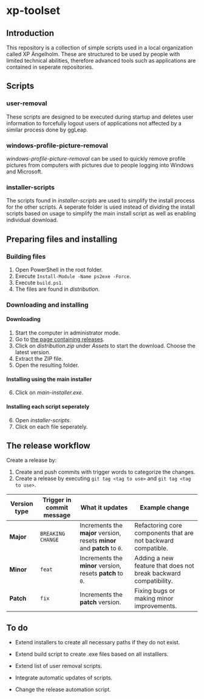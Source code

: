 # xp-toolset

## Introduction

This repository is a collection of simple scripts used in a local organization called XP Ängelholm. These are structured to be used by people with limited technical abilities, therefore advanced tools such as applications are contained in seperate repositories.

## Scripts

### user-removal

These scripts are designed to be executed during startup and deletes user information to forcefully logout users of applications not affected by a similar process done by ggLeap.

### windows-profile-picture-removal

_windows-profile-picture-removal_ can be used to quickly remove profile pictures from computers with pictures due to people logging into Windows and Microsoft.

### installer-scripts

The scripts found in _installer-scripts_ are used to simplify the install process for the other scripts. A seperate folder is used instead of dividing the install scripts based on usage to simplify the main install script as well as enabling individual download.

## Preparing files and installing

### Building files

1. Open PowerShell in the root folder.
2. Execute `Install-Module -Name ps2exe -Force`.
3. Execute `build.ps1`.
4. The files are found in _distribution_.

### Downloading and installing

#### Downloading

1. Start the computer in administrator mode.
2. Go to [the page containing releases](https://github.com/EliasNimlandLind/xp-toolset/releases/).
3. Click on _distribution.zip_ under _Assets_ to start the download. Choose the latest version.
4. Extract the ZIP file.
5. Open the resulting folder.

#### Installing using the main installer

6. Click on _main-installer.exe_.

#### Installing each script seperately

6. Open _installer-scripts_.
7. Click on each file seperately.

## The release workflow

Create a release by:

1. Create and push commits with trigger words to categorize the changes.
2. Create a release by executing `git tag <tag to use>` and `git tag <tag to use>`.

| Version type | Trigger in commit message | What it updates                                                          | Example change                                                   |
| ------------ | ------------------------- | ------------------------------------------------------------------------ | ---------------------------------------------------------------- |
| **Major**    | `BREAKING CHANGE`         | Increments the **major** version, resets **minor** and **patch** to `0`. | Refactoring core components that are not backward compatible.    |
| **Minor**    | `feat`                    | Increments the **minor** version, resets **patch** to `0`.               | Adding a new feature that does not break backward compatibility. |
| **Patch**    | `fix`                     | Increments the **patch** version.                                        | Fixing bugs or making minor improvements.                        |

## To do

- Extend installers to create all necessary paths if they do not exist.
- Extend build script to create .exe files based on all installlers.
- Extend list of user removal scripts.

- Integrate automatic updates of scripts.

- Change the release automation script.
